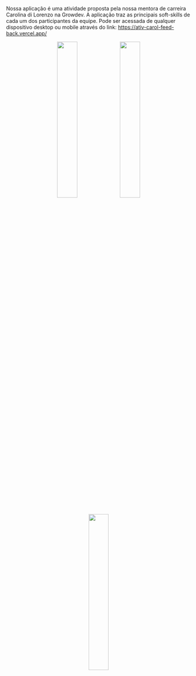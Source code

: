 Nossa aplicação é uma atividade proposta pela nossa mentora de carreira Carolina di Lorenzo na Growdev. A aplicação traz as principais soft-skills
de cada um dos participantes da equipe. Pode ser acessada de qualquer dispositivo desktop ou mobile através do link: https://ativ-carol-feed-back.vercel.app/

<div style={display:'flex', alignItems: 'center'}>
<p align='center'>
   <img src='https://github.com/DiegoGLins/Ativ.Carol.FeedBack/assets/107010634/092441dc-59b4-4d63-b957-fba03a5ae6e0' width='33%'/>
 <img src='https://github.com/DiegoGLins/Ativ.Carol.FeedBack/assets/107010634/628656b6-86a0-4799-98cc-58c5348e615c' width='33%'/>
<img src='https://github.com/DiegoGLins/Ativ.Carol.FeedBack/assets/107010634/bc8294e7-e31c-4d15-8410-2a2cc766ea18' width='33%'/>
</p>
</div>

